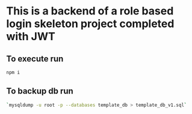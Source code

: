 # This is a backend of a role based login skeleton project completed with JWT

## To execute run

```sh
npm i
```

## To backup db run

```sh
`mysqldump -u root -p --databases template_db > template_db_v1.sql`
```
